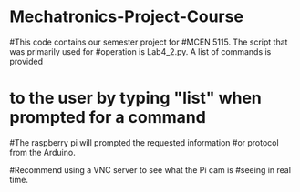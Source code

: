 # Mechatronics-Project-Course

#This code contains our semester project for
#MCEN 5115. The script that was primarily used for
#operation is Lab4_2.py. A list of commands is provided
# to the user by typing "list" when prompted for a command
#The raspberry pi will prompted the requested information
#or protocol from the Arduino.

#Recommend using a VNC server to see what the Pi cam is
#seeing in real time.
